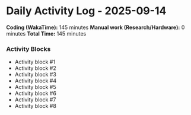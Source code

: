 # Daily Activity Log - 2025-09-14

**Coding (WakaTime):** 145 minutes
**Manual work (Research/Hardware):** 0 minutes
**Total Time:** 145 minutes

### Activity Blocks
- Activity block #1
- Activity block #2
- Activity block #3
- Activity block #4
- Activity block #5
- Activity block #6
- Activity block #7
- Activity block #8
